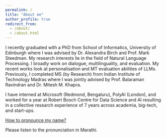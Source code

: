 ```yaml
---
permalink: /
title: "About me"
author_profile: true
redirect_from: 
  - /about/
  - /about.html
---
```


I recently graduated with a PhD from School of Informatics, University of Edinburgh where I was advised by Dr. Alexandra Birch and Prof. Mark Steedman. 
My research interests lie in the field of Natural Language Processing. I broadly work on dialogue, multilinguality, and evaluation. My recent works look at personalisation and MT evaluation abilities of LLMs. 
Previously, I completed MS (by Research) from Indian Institute of Technology Madras 
where I was jointly advised by Prof. Balaraman Ravindran and Dr. Mitesh M. Khapra. 

I have interned at Microsoft (Redmond, Bengaluru), PolyAI (London), and worked for a year at Robert Bosch Centre for Data Science and AI resulting in a collective research experience of 7 years across academia, big-tech, and start-ups.


[How to pronounce my name?](https://translate.google.co.uk/?sl=mr&tl=en&text=%E0%A4%A8%E0%A4%BF%E0%A4%95%E0%A4%BF%E0%A4%A4%E0%A4%BE%20%E0%A4%AE%E0%A5%8B%E0%A4%98%E0%A5%87%20&op=translate)

Please listen to the pronunciation in Marathi.

